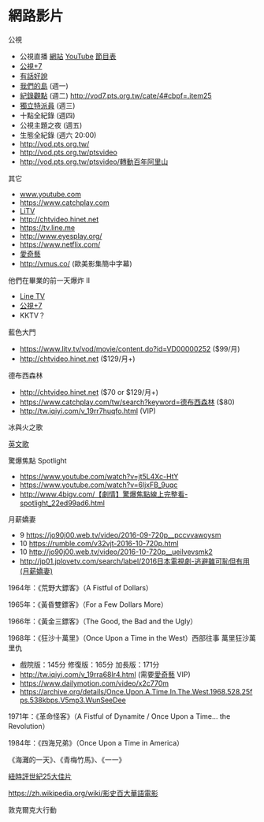 # 網路影片
公視
* 公視直播 [網站](http://www.pts.org.tw/ptslive/live/) [YouTube](https://youtu.be/zjGR32QyTkQ) [節目表](https://docs.google.com/spreadsheets/d/11-2PV-m-nO05dYpdeviXdp75E08QNBAuX9f1IrG68Tk/pubhtml)
* [公視+7](http://vod7.pts.org.tw)
* [有話好說](https://www.youtube.com/user/PTSTalk)
* [我們的島](https://www.youtube.com/channel/UCiNrmbGfxRnzVVqg4a9banQ) (週一)
* [紀錄觀點](https://www.youtube.com/channel/UCVrJDXSpLMtnCfK5ckK3vAg) (週二) http://vod7.pts.org.tw/cate/4#cbpf=.item25
* <a href="https://www.youtube.com/user/news50402">獨立特派員</a> (週三)
* 十點全紀錄 (週四)
* 公視主題之夜 (週五)
* 生態全紀錄 (週六 20:00)
* http://vod.pts.org.tw/
* http://vod.pts.org.tw/ptsvideo
* http://vod.pts.org.tw/ptsvideo/轉動百年阿里山

其它
* www.youtube.com
* https://www.catchplay.com
* [LiTV](https://www.litv.tv)
* http://chtvideo.hinet.net
* https://tv.line.me
* http://www.eyesplay.org/
* https://www.netflix.com/
* [愛奇藝](http://tw.iqiyi.com)
* http://vmus.co/ (歐美影集簡中字幕)

他們在畢業的前一天爆炸 II
* [Line TV](https://tv.line.me)
* [公視+7](http://vod7.pts.org.tw)
* KKTV？

藍色大門
* https://www.litv.tv/vod/movie/content.do?id=VD00000252 ($99/月)
* http://chtvideo.hinet.net ($129/月+)

德布西森林
* http://chtvideo.hinet.net ($70 or $129/月+)
* https://www.catchplay.com/tw/search?keyword=德布西森林 ($80)
* http://tw.iqiyi.com/v_19rr7huqfo.html (VIP)

冰與火之歌

[英文歌](../english_song.md)

驚爆焦點 Spotlight
* https://www.youtube.com/watch?v=jt5L4Xc-HtY
* https://www.youtube.com/watch?v=6ljxFB_9uqc
* http://www.4bigv.com/【劇情】驚爆焦點線上完整看-spotlight_22ed99ad6.html

月薪嬌妻
* 9 https://jo90j00.web.tv/video/2016-09-720p__pccvvawoysm
* 10 https://rumble.com/v32vjt-2016-10-720p.html
* 10 http://jo90j00.web.tv/video/2016-10-720p__ueilvevsmk2
* http://jp01.jplovetv.com/search/label/2016日本電視劇-逃避雖可恥但有用(月薪嬌妻)


1964年：《荒野大鏢客》（A Fistful of Dollars）

1965年：《黃昏雙鏢客》（For a Few Dollars More）

1966年：《黃金三鏢客》（The Good, the Bad and the Ugly）

1968年：《狂沙十萬里》（Once Upon a Time in the West）西部往事 萬里狂沙萬里仇
* 戲院版：145分 修復版：165分 加長版：171分
* http://tw.iqiyi.com/v_19rra68lr4.html (需要[愛奇藝](http://tw.iqiyi.com) VIP)
* https://www.dailymotion.com/video/x2c770m
* https://archive.org/details/Once.Upon.A.Time.In.The.West.1968.528.25fps.538kbps.V5mp3.WunSeeDee

1971年：《革命怪客》（A Fistful of Dynamite / Once Upon a Time... the Revolution）

1984年：《四海兄弟》（Once Upon a Time in America）

《海灘的一天》、《青梅竹馬》、《一一》

[紐時評世紀25大佳片](https://newtalk.tw/news/view/2017-06-12/89091)

https://zh.wikipedia.org/wiki/影史百大華語電影

敦克爾克大行動
